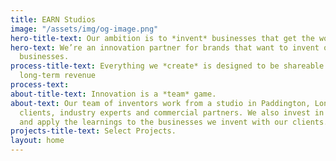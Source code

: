 ```yaml
---
title: EARN Studios
image: "/assets/img/og-image.png"
hero-title-text: Our ambition is to *invent* businesses that get the world talking.
hero-text: We’re an innovation partner for brands that want to invent or grow disruptive
  businesses.
process-title-text: Everything we *create* is designed to be shareable and deliver
  long-term revenue
process-text: 
about-title-text: Innovation is a *team* game.
about-text: Our team of inventors work from a studio in Paddington, London, alongside
  clients, industry experts and commercial partners. We also invest in our own ideas
  and apply the learnings to the businesses we invent with our clients.
projects-title-text: Select Projects.
layout: home
---
```


